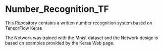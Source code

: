 # Number_Recognition_TF
This Repository contains a written number recognition system based on TensorFlow Keras





The Network was trained with the Mnist dataset and the Network design is based on 
examples provided by the Keras Web page.
